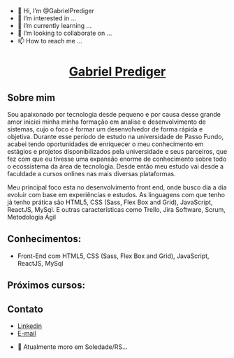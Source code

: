 - 👋 Hi, I’m @GabrielPrediger
- 👀 I’m interested in ...
- 🌱 I’m currently learning ...
- 💞️ I’m looking to collaborate on ...
- 📫 How to reach me ...

 # <h1 align="center"> <a href="https://www.linkedin.com/in/gabrielprediger/">Gabriel Prediger</a></h1>
 
## Sobre mim
Sou apaixonado por tecnologia desde pequeno e por causa desse grande amor iniciei minha minha formação em analise e desenvolvimento de sistemas, cujo o foco é formar um desenvolvedor de forma rápida e objetiva. Durante esse período de estudo na universidade de Passo Fundo, acabei tendo oportunidades de enriquecer o meu conhecimento em estágios e projetos disponibilizados pela universidade e seus parceiros, que fez com que eu tivesse uma expansão enorme de conhecimento sobre todo o ecossistema da área de tecnologia. Desde então meu estudo vai desde a faculdade a cursos onlines nas mais diversas plataformas.

Meu principal foco esta no desenvolvimento front end, onde busco dia a dia evoluir com base em experiências e estudos. As linguagens com que tenho já tenho prática são HTML5, CSS (Sass, Flex Box and Grid), JavaScript, ReactJS, MySql. E outras características como Trello, Jira Software, Scrum, Metodologia Ágil 

## Conhecimentos:
- Front-End com HTML5, CSS (Sass, Flex Box and Grid), JavaScript, ReactJS, MySql


## Próximos cursos:



##  Contato
- <a href="https://www.linkedin.com/in/gabrielprediger/">Linkedin</a>
- <a href="mailto:gabrielprediger046@gmail.com">E-mail</a>
</div>

- 🏡 Atualmente moro em Soledade/RS...
